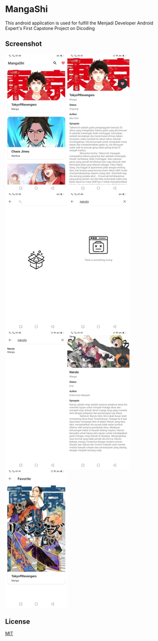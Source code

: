 # MangaShi

This android application is used for fulfill the Menjadi Developer Android Expert's First Capstone Project on Dicoding

## Screenshot

<div><img src="/readme/home.jpg" alt="Home" width="200" align="left"><img src="/readme/home_detail.jpg" alt="Home to detail" width="200"  align="left"/><img src="/readme/search.jpg" alt="Search" width="200"  align="left"/><img src="/readme/search_failed.jpg" alt="Search failed" width="200"  align="left"/><img src="/readme/search_success.jpg" alt="Search success" width="200"  align="left"/><img src="/readme/search_detail.jpg" alt="Search to detail" width="200"  align="left"/><img src="/readme/favorite.jpg" alt="Favorite" width="200" /><div style="clear:both;"></div></div>

## License
[MIT](https://choosealicense.com/licenses/mit/)